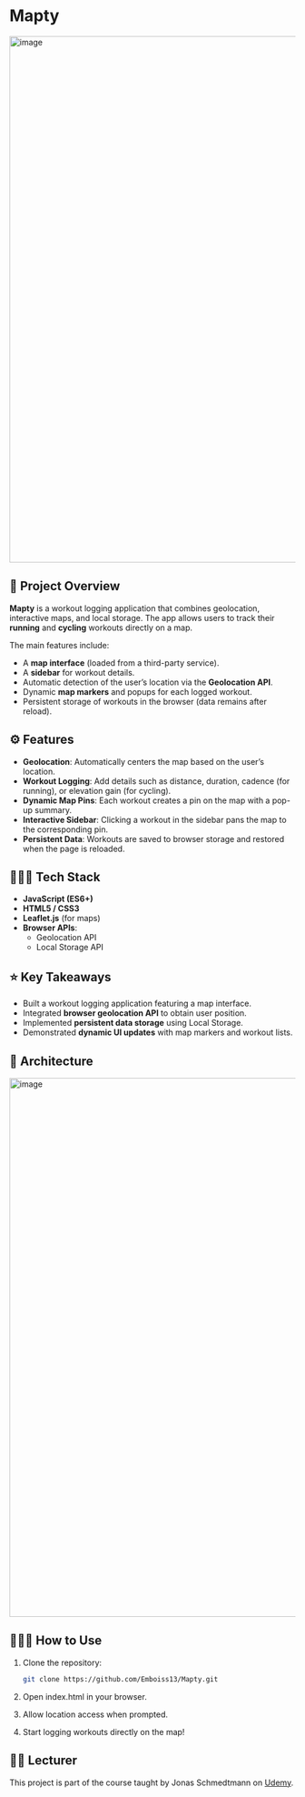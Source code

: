 # Mapty

<img width="1861" height="926" alt="image" src="https://github.com/user-attachments/assets/fb28873d-b3fc-4eac-b61d-f5abfbec3bff" />


## 📌 Project Overview
**Mapty** is a workout logging application that combines geolocation, interactive maps, and local storage. The app allows users to track their **running** and **cycling** workouts directly on a map.

The main features include:
- A **map interface** (loaded from a third-party service).
- A **sidebar** for workout details.
- Automatic detection of the user’s location via the **Geolocation API**.
- Dynamic **map markers** and popups for each logged workout.
- Persistent storage of workouts in the browser (data remains after reload).


## ⚙️ Features
- **Geolocation**: Automatically centers the map based on the user’s location.
- **Workout Logging**: Add details such as distance, duration, cadence (for running), or elevation gain (for cycling).
- **Dynamic Map Pins**: Each workout creates a pin on the map with a pop-up summary.
- **Interactive Sidebar**: Clicking a workout in the sidebar pans the map to the corresponding pin.
- **Persistent Data**: Workouts are saved to browser storage and restored when the page is reloaded.


## 👩🏻‍💻 Tech Stack
- **JavaScript (ES6+)**
- **HTML5 / CSS3**
- **Leaflet.js** (for maps)
- **Browser APIs**: 
  - Geolocation API
  - Local Storage API


## ⭐ Key Takeaways
- Built a workout logging application featuring a map interface.  
- Integrated **browser geolocation API** to obtain user position.  
- Implemented **persistent data storage** using Local Storage.  
- Demonstrated **dynamic UI updates** with map markers and workout lists.

## 📐 Architecture
<img width="1917" height="948" alt="image" src="https://github.com/user-attachments/assets/1597a17d-f1e6-4aa5-8d75-465507ea089d" />


## 🏄🏻‍♀️ How to Use
1. Clone the repository:
   ```bash
   git clone https://github.com/Emboiss13/Mapty.git
   ```
2. Open index.html in your browser.

3. Allow location access when prompted.

4. Start logging workouts directly on the map!

## 👨‍🏫 Lecturer 
This project is part of the course taught by Jonas Schmedtmann on [Udemy](udemy.com/course/the-complete-javascript-course/learn/).
